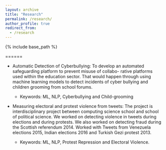```yaml
---
layout: archive
title: "Research"
permalink: /research/
author_profile: true
redirect_from:
  - /research
---
```


{% include base_path %}

======
* Automatic Detection of Cyberbullying: To develop an automated safeguarding platform to prevent misuse of collabo-
    rative platforms used within the education sector. That would happen through
    using machine learning models to detect incidents of cyber bullying and children
    grooming from school forums.

    * Keywords: ML, NLP, Cyberbullying and Child-grooming


* Measuring electoral and protest violence from tweets:
    The project is interdisciplinary project between computing science school and school of political science.
    We worked on detecting violence in tweets during elections and during protests.
    We also worked on detecting fraud during the Scottish referendum 2014.
    Worked with Tweets from Venezuela elections 2015, Indian elections 2016
    and Turkish Gezi protest 2013.

    * Keywords: ML, NLP, Protest Repression and Electoral Violence.
